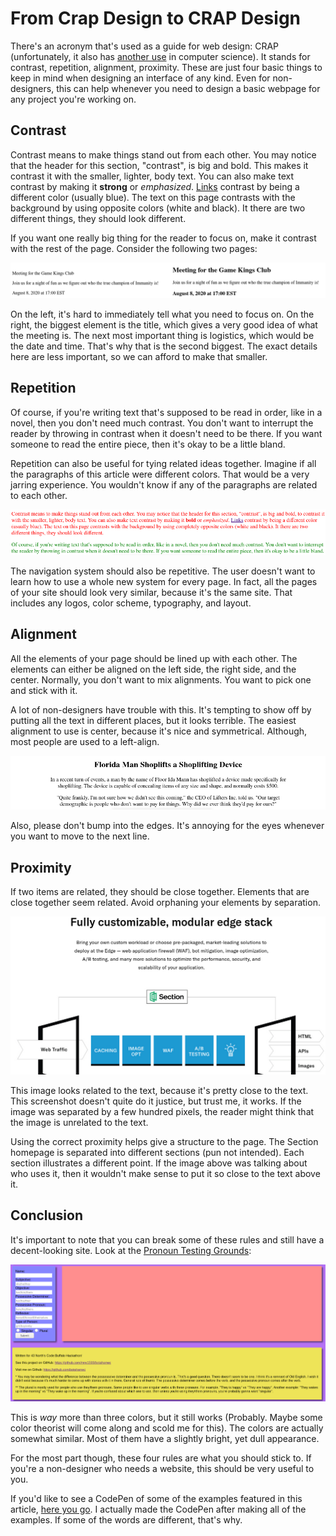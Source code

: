 # From Crap Design to CRAP Design

There's an acronym that's used as a guide for web design: CRAP (unfortunately, it also has [another use](https://blog.logrocket.com/how-to-write-crap-rust-code/) in computer science). It stands for contrast, repetition, alignment, proximity. These are just four basic things to keep in mind when designing an interface of any kind. Even for non-designers, this can help whenever you need to design a basic webpage for any project you're working on.

## Contrast

Contrast means to make things stand out from each other. You may notice that the header for this section, "contrast", is big and bold. This makes it contrast it with the smaller, lighter, body text. You can also make text contrast by making it **strong** or *emphasized*. [Links](https://zelda.gamepedia.com/Link) contrast by being a different color (usually blue). The text on this page contrasts with the background by using opposite colors (white and black). It there are two different things, they should look different.

If you want one really big thing for the reader to focus on, make it contrast with the rest of the page. Consider the following two pages:

![On the left, an image showing an example of poor contrast, where everything is the same size. On the right, the meeting title is the largest element, the next largest is the date and time, and the smallest are the details](contrast.png)

On the left, it's hard to immediately tell what you need to focus on. On the right, the biggest element is the title, which gives a very good idea of what the meeting is. The next most important thing is logistics, which would be the date and time. That's why that is the second biggest. The exact details here are less important, so we can afford to make that smaller.

## Repetition

Of course, if you're writing text that's supposed to be read in order, like in a novel, then you don't need much contrast. You don't want to interrupt the reader by throwing in contrast when it doesn't need to be there. If you want someone to read the entire piece, then it's okay to be a little bland.

Repetition can also be useful for tying related ideas together. Imagine if all the paragraphs of this article were different colors. That would be a very jarring experience. You wouldn't know if any of the paragraphs are related to each other.

![One paragraph in red and another in green is a jarring experience](repetition.png)

The navigation system should also be repetitive. The user doesn't want to learn how to use a whole new system for every page. In fact, all the pages of your site should look very similar, because it's the same site. That includes any logos, color scheme, typography, and layout.

## Alignment

All the elements of your page should be lined up with each other. The elements can either be aligned on the left side, the right side, and the center. Normally, you don't want to mix alignments. You want to pick one and stick with it. 

A lot of non-designers have trouble with this. It's tempting to show off by putting all the text in different places, but it looks terrible. The easiest alignment to use is center, because it's nice and symmetrical. Although, most people are used to a left-align.

![An example article with a center align. There's a margin of 10% on the left and right](center_align.png)

Also, please don't bump into the edges. It's annoying for the eyes whenever you want to move to the next line.

## Proximity

If two items are related, they should be close together. Elements that are close together seem related. Avoid orphaning your elements by separation.

![An example from the section.io homepage. The image seems to be related to the text, because it is close to it](proximity.png)

This image looks related to the text, because it's pretty close to the text. This screenshot doesn't quite do it justice, but trust me, it works. If the image was separated by a few hundred pixels, the reader might think that the image is unrelated to the text.

Using the correct proximity helps give a structure to the page. The Section homepage is separated into different sections (pun not intended). Each section illustrates a different point. If the image above was talking about who uses it, then it wouldn't make sense to put it so close to the text above it.

## Conclusion

It's important to note that you can break some of these rules and still have a decent-looking site. Look at the [Pronoun Testing Grounds](https://botahamec.github.io/pronoun_test/):

![A screenshot of the Pronoun Testing Grounds](testing_grounds.png)

This is *way* more than three colors, but it still works (Probably. Maybe some color theorist will come along and scold me for this). The colors are actually somewhat similar. Most of them have a slightly bright, yet dull appearance.

For the most part though, these four rules are what you should stick to. If you're a non-designer who needs a website, this should be very useful to you.

If you'd like to see a CodePen of some of the examples featured in this article, [here you go](https://codepen.io/botahamec/pen/JjGQKNW). I actually made the CodePen after making all of the examples. If some of the words are different, that's why.